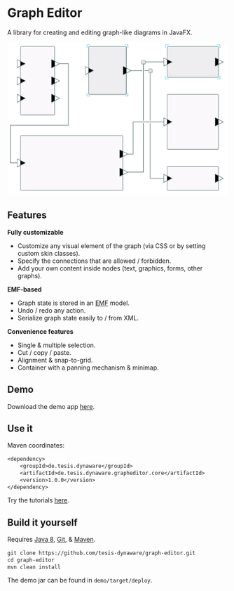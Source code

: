 Graph Editor
==========

A library for creating and editing graph-like diagrams in JavaFX.

![The graph editor's default skins.](screenshot.png)

## Features

**Fully customizable**
+ Customize any visual element of the graph (via CSS or by setting custom skin classes).
+ Specify the connections that are allowed / forbidden.
+ Add your own content inside nodes (text, graphics, forms, other graphs).

**EMF-based**
+ Graph state is stored in an [EMF](http://www.eclipse.org/modeling/emf/ "EMF Project Homepage") model.
+ Undo / redo any action.
+ Serialize graph state easily to / from XML.

**Convenience features**
+ Single & multiple selection.
+ Cut / copy / paste.
+ Alignment & snap-to-grid.
+ Container with a panning mechanism & minimap.

## Demo

Download the demo app [here](https://github.com/tesis-dynaware/graph-editor/releases).

## Use it

Maven coordinates:

    <dependency>
        <groupId>de.tesis.dynaware</groupId>
        <artifactId>de.tesis.dynaware.grapheditor.core</artifactId>
        <version>1.0.0</version>
    </dependency>

Try the tutorials [here](https://github.com/tesis-dynaware/graph-editor/wiki).

## Build it yourself

Requires [Java 8](http://www.oracle.com/technetwork/java/javase/downloads/index.html), [Git](http://git-scm.com/), & [Maven](http://maven.apache.org/).

    git clone https://github.com/tesis-dynaware/graph-editor.git
    cd graph-editor
    mvn clean install
    
The demo jar can be found in ```demo/target/deploy```.

